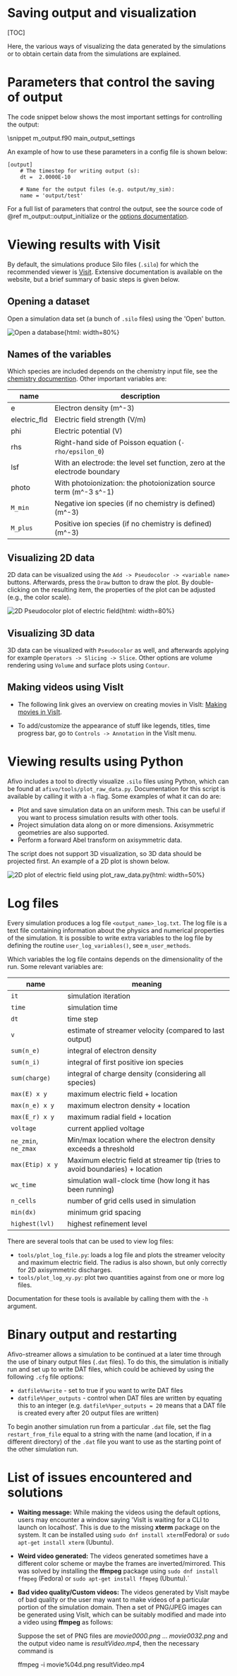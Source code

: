 # Saving output and visualization

[TOC]

Here, the various ways of visualizing the data generated by the simulations or to obtain certain data from the simulations are explained.

# Parameters that control the saving of output

The code snippet below shows the most important settings for controlling the output:

\snippet m_output.f90 main_output_settings

An example of how to use these parameters in a config file is shown below:

    [output]
        # The timestep for writing output (s):
        dt =  2.0000E-10

        # Name for the output files (e.g. output/my_sim):
        name = 'output/test'

For a full list of parameters that control the output, see the source code of @ref m_output::output_initialize or the [options documentation](documentation/simulation_options.md).

# Viewing results with Visit

By default, the simulations produce Silo files (`.silo`) for which the recommended viewer is [Visit](https://visit-dav.github.io/visit-website/). Extensive documentation is available on the website, but a brief summary of basic steps is given below.

## Opening a dataset

Open a simulation data set (a bunch of `.silo` files) using the 'Open' button.

![Open a database](images/visit-open-database.png){html: width=80%}

## Names of the variables

Which species are included depends on the chemistry input file, see the [chemistry documention](chemistry.md). Other important variables are:

name | description
--|--
e | Electron density (m^-3)
electric_fld | Electric field strength (V/m)
phi | Electric potential (V)
rhs | Right-hand side of Poisson equation (`-rho/epsilon_0`)
lsf | With an electrode: the level set function, zero at the electrode boundary
photo | With photoionization: the photoionization source term (m^-3 s^-1)
`M_min` | Negative ion species (if no chemistry is defined) (m^-3)
`M_plus` | Positive ion species (if no chemistry is defined) (m^-3)

## Visualizing 2D data

2D data can be visualized using the `Add -> Pseudocolor -> <variable name>` buttons. Afterwards, press the `Draw` button to draw the plot. By double-clicking on the resulting item, the properties of the plot can be adjusted (e.g., the color scale).

![2D Pseudocolor plot of electric field](images/visit-pseudocolor-example.png){html: width=80%}

## Visualizing 3D data

3D data can be visualized with `Pseudocolor` as well, and afterwards applying for example `Operators -> Slicing -> Slice`. Other options are volume rendering using `Volume` and surface plots using `Contour`.

## Making videos using VisIt

* The following link gives an overview on creating movies in VisIt: [Making movies in VisIt](https://www.visitusers.org/index.php?title=Making_Movies).

* To add/customize the appearance of stuff like legends, titles, time progress bar, go to `Controls -> Annotation` in the VisIt menu.

# Viewing results using Python

Afivo includes a tool to directly visualize `.silo` files using Python, which can be found at `afivo/tools/plot_raw_data.py`. Documentation for this script is available by calling it with a `-h` flag. Some examples of what it can do are:

* Plot and save simulation data on an uniform mesh. This can be useful if you want to process simulation results with other tools.
* Project simulation data along on or more dimensions. Axisymmetric geometries are also supported.
* Perform a forward Abel transform on axisymmetric data.

The script does not support 3D visualization, so 3D data should be projected first. An example of a 2D plot is shown below.

![2D plot of electric field using plot_raw_data.py](images/plot_raw_data_example.png){html: width=50%}

# Log files

Every simulation produces a log file `<output_name>_log.txt`. The log file is a text file containing information about the physics and numerical properties of the simulation. It is possible to write extra variables to the log file by defining the routine `user_log_variables()`, see `m_user_methods`.

Which variables the log file contains depends on the dimensionality of the run. Some relevant variables are:

name | meaning
---|---
`it` | simulation iteration
`time` | simulation time
`dt` | time step
`v` | estimate of streamer velocity (compared to last output)
`sum(n_e)` | integral of electron density
`sum(n_i)` | integral of first positive ion species
`sum(charge)` | integral of charge density (considering all species)
`max(E) x y` | maximum electric field + location
`max(n_e) x y` | maximum electron density + location
`max(E_r) x y` | maximum radial field + location
`voltage` | current applied voltage
`ne_zmin`, `ne_zmax` | Min/max location where the electron density exceeds a threshold
`max(Etip) x y` | Maximum electric field at streamer tip (tries to avoid boundaries) + location
`wc_time` | simulation wall-clock time (how long it has been running)
`n_cells` | number of grid cells used in simulation
`min(dx)` | minimum grid spacing
`highest(lvl)` | highest refinement level

There are several tools that can be used to view log files:

* `tools/plot_log_file.py`: loads a log file and plots the streamer velocity and maximum electric field. The radius is also shown, but only correctly for 2D axisymmetric discharges.
* `tools/plot_log_xy.py`: plot two quantities against from one or more log files.

Documentation for these tools is available by calling them with the `-h` argument.

# Binary output and restarting

Afivo-streamer allows a simulation to be continued at a later time through the use of binary output files (`.dat` files). To do this, the simulation is initially run and set up to write DAT files, which could be achieved by using the following `.cfg` file options:

 * `datfile%%write` - set to true if you want to write DAT files
 * `datfile%%per_outputs` - control when DAT files are written by equating this to an integer (e.g. `datfile%%per_outputs = 20` means that a DAT file is created every after 20 output files are written)

To begin another simulation run from a particular `.dat` file, set the flag `restart_from_file` equal to a string with the name (and location, if in a different directory) of the `.dat` file you want to use as the starting point of the other simulation run.

# List of issues encountered and solutions

* **Waiting message:** While making the videos using the default options, users may encounter a window saying 'VisIt is waiting for a CLI to launch on localhost'. This is due to the missing **xterm** package on the system. It can be installed using `sudo dnf install xterm`(Fedora) or `sudo apt-get install xterm` (Ubuntu).

* **Weird video generated:** The videos generated sometimes have a different color scheme or maybe the frames are inverted/mirrored. This was solved by installing the **ffmpeg** package using `sudo dnf install ffmpeg` (Fedora) or `sudo apt-get install ffmpeg` (Ubuntu).`

* **Bad video quality/Custom videos:** The videos generated by VisIt maybe of bad quality or the user may want to make videos of a particular portion of the simulation domain. Then a set of PNG/JPEG images can be generated using VisIt, which can be suitably modified and made into a video using **ffmpeg** as follows:

    Suppose the set of PNG files are _movie0000.png_ ... _movie0032.png_ and the output video name is _resultVideo.mp4_, then the necessary command is

    ffmpeg -i movie%04d.png resultVideo.mp4
